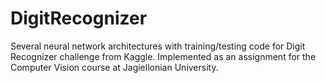 # DigitRecognizer

Several neural network architectures with training/testing code for Digit Recognizer challenge from Kaggle.
Implemented as an assignment for the Computer Vision course at Jagiellonian University.
